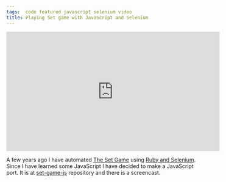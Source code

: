 ```yaml
---
tags:  code featured javascript selenium video
title: Playing Set game with JavaScript and Selenium
---
```

<iframe width="560" height="315" src="https://www.youtube.com/embed/sTDY7Sb18x4" frameborder="0" allowfullscreen></iframe>

A few years ago I have automated [The Set Game](https://en.wikipedia.org/wiki/Set_(game)) using [Ruby and Selenium](/automating-the-set-game). Since I have learned some JavaScript I have decided to make a JavaScript port. It is at [set-game-js](https://github.com/zeljkofilipin/set-game-js) repository and there is a screencast.
